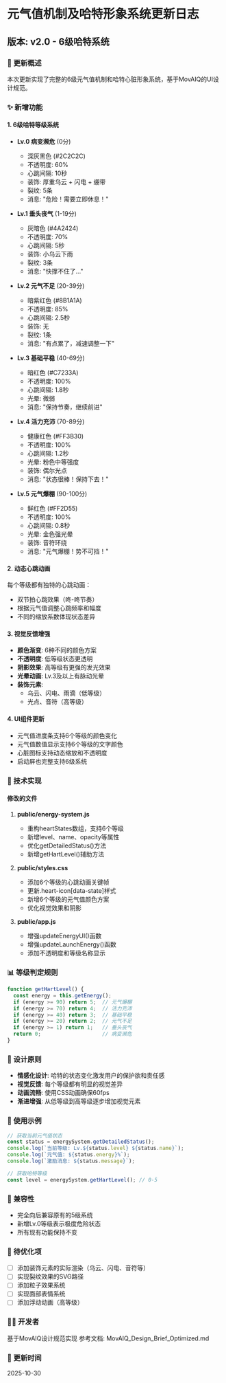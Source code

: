# 元气值机制及哈特形象系统更新日志

## 版本: v2.0 - 6级哈特系统

### 🎯 更新概述

本次更新实现了完整的6级元气值机制和哈特心脏形象系统，基于MovAIQ的UI设计规范。

### ✨ 新增功能

#### 1. 6级哈特等级系统

- **Lv.0 病变濒危** (0分)
  - 深灰黑色 (#2C2C2C)
  - 不透明度: 60%
  - 心跳间隔: 10秒
  - 装饰: 厚重乌云 + 闪电 + 绷带
  - 裂纹: 5条
  - 消息: "危险！需要立即休息！"

- **Lv.1 垂头丧气** (1-19分)
  - 灰暗色 (#4A2424)
  - 不透明度: 70%
  - 心跳间隔: 5秒
  - 装饰: 小乌云下雨
  - 裂纹: 3条
  - 消息: "快撑不住了..."

- **Lv.2 元气不足** (20-39分)
  - 暗紫红色 (#8B1A1A)
  - 不透明度: 85%
  - 心跳间隔: 2.5秒
  - 装饰: 无
  - 裂纹: 1条
  - 消息: "有点累了，减速调整一下"

- **Lv.3 基础平稳** (40-69分)
  - 暗红色 (#C7233A)
  - 不透明度: 100%
  - 心跳间隔: 1.8秒
  - 光晕: 微弱
  - 消息: "保持节奏，继续前进"

- **Lv.4 活力充沛** (70-89分)
  - 健康红色 (#FF3B30)
  - 不透明度: 100%
  - 心跳间隔: 1.2秒
  - 光晕: 粉色中等强度
  - 装饰: 偶尔光点
  - 消息: "状态很棒！保持下去！"

- **Lv.5 元气爆棚** (90-100分)
  - 鲜红色 (#FF2D55)
  - 不透明度: 100%
  - 心跳间隔: 0.8秒
  - 光晕: 金色强光晕
  - 装饰: 音符环绕
  - 消息: "元气爆棚！势不可挡！"

#### 2. 动态心跳动画

每个等级都有独特的心跳动画：
- 双节拍心跳效果（咚-咚节奏）
- 根据元气值调整心跳频率和幅度
- 不同的缩放系数体现状态差异

#### 3. 视觉反馈增强

- **颜色渐变**: 6种不同的颜色方案
- **不透明度**: 低等级状态更透明
- **阴影效果**: 高等级有更强的发光效果
- **光晕动画**: Lv.3及以上有脉动光晕
- **装饰元素**:
  - 乌云、闪电、雨滴（低等级）
  - 光点、音符（高等级）

#### 4. UI组件更新

- 元气值进度条支持6个等级的颜色变化
- 元气值数值显示支持6个等级的文字颜色
- 心脏图标支持动态缩放和不透明度
- 启动屏也完整支持6级系统

### 🔧 技术实现

#### 修改的文件

1. **public/energy-system.js**
   - 重构heartStates数组，支持6个等级
   - 新增level、name、opacity等属性
   - 优化getDetailedStatus()方法
   - 新增getHartLevel()辅助方法

2. **public/styles.css**
   - 添加6个等级的心跳动画关键帧
   - 更新.heart-icon[data-state]样式
   - 新增6个等级的元气值颜色方案
   - 优化视觉效果和阴影

3. **public/app.js**
   - 增强updateEnergyUI()函数
   - 增强updateLaunchEnergy()函数
   - 添加不透明度和等级名称显示

### 📊 等级判定规则

```javascript
function getHartLevel() {
  const energy = this.getEnergy();
  if (energy >= 90) return 5;  // 元气爆棚
  if (energy >= 70) return 4;  // 活力充沛
  if (energy >= 40) return 3;  // 基础平稳
  if (energy >= 20) return 2;  // 元气不足
  if (energy >= 1) return 1;   // 垂头丧气
  return 0;                    // 病变濒危
}
```

### 🎨 设计原则

- **情感化设计**: 哈特的状态变化激发用户的保护欲和责任感
- **视觉反馈**: 每个等级都有明显的视觉差异
- **动画流畅**: 使用CSS动画确保60fps
- **渐进增强**: 从低等级到高等级逐步增加视觉元素

### 🚀 使用示例

```javascript
// 获取当前元气值状态
const status = energySystem.getDetailedStatus();
console.log(`当前等级: Lv.${status.level} ${status.name}`);
console.log(`元气值: ${status.energy}%`);
console.log(`激励消息: ${status.message}`);

// 获取哈特等级
const level = energySystem.getHartLevel(); // 0-5
```

### 🔄 兼容性

- 完全向后兼容原有的5级系统
- 新增Lv.0等级表示极度危险状态
- 所有现有功能保持不变

### 📝 待优化项

- [ ] 添加装饰元素的实际渲染（乌云、闪电、音符等）
- [ ] 实现裂纹效果的SVG路径
- [ ] 添加粒子效果系统
- [ ] 实现面部表情系统
- [ ] 添加浮动动画（高等级）

### 👨‍💻 开发者

基于MovAIQ设计规范实现
参考文档: MovAIQ_Design_Brief_Optimized.md

### 📅 更新时间

2025-10-30
